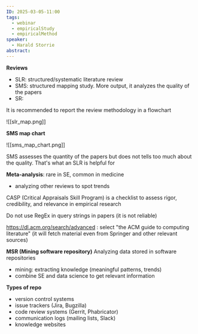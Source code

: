 ```yaml
---
ID: 2025-03-05-11:00
tags:
  - webinar
  - empiricalStudy
  - empiricalMethod
speaker:
  - Harald Storrie
abstract:
---
```

**Reviews**
- SLR: structured/systematic literature review
- SMS: structured mapping study. More output, it analyzes the quality of the papers
- SR: 

It is recommended to report the review methodology in a flowchart

![[slr_map.png]]


**SMS map chart**

![[sms_map_chart.png]]

SMS assesses the quantity of the papers but does not tells too much about the quality. That's what an SLR is helpful for

**Meta-analysis**: rare in SE, common in medicine
- analyzing other reviews to spot trends

CASP (Critical Appraisals Skill Program) is a checklist to assess rigor, credibility, and relevance in empirical research


Do not use RegEx in query strings in papers  (it is not reliable)

https://dl.acm.org/search/advanced : select "the ACM guide to computing literature" (it will fetch material even from Springer and other relevant sources)

**MSR (Mining software repository)**
Analyzing data stored in software repositories
- mining: extracting knowledge (meaningful patterns, trends)
- combine SE and data science to get relevant information

**Types of repo**
- version control systems
- issue trackers (Jira, Bugzilla)
- code review systems (Gerrit, Phabricator)
- communication logs (mailing lists, Slack)
- knowledge websites

